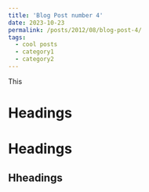 ```yaml
---
title: 'Blog Post number 4'
date: 2023-10-23
permalink: /posts/2012/08/blog-post-4/
tags:
  - cool posts
  - category1
  - category2
---
```


This 

Headings 
======

Headings
======

Hheadings 
------
